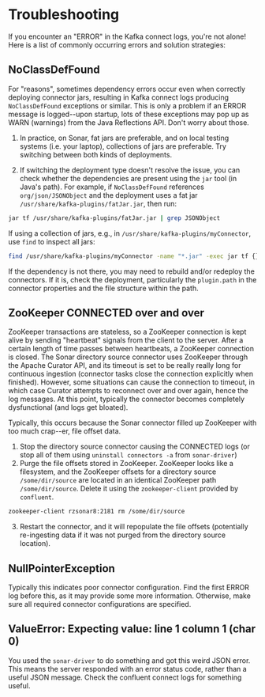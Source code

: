 # Troubleshooting

If you encounter an "ERROR" in the Kafka connect logs, you're not alone! 
Here is a list of commonly occurring errors and solution strategies:

## NoClassDefFound 

For "reasons", sometimes dependency errors occur even when correctly deploying connector jars, resulting in Kafka 
connect logs  producing `NoClassDefFound` exceptions or similar.
This is only a problem if an ERROR message is logged--upon startup, lots of these exceptions may pop up as WARN 
(warnings) from the Java Reflections API. Don't worry about those.

1. In practice, on Sonar, fat jars are preferable, and on local testing systems (i.e. your laptop), collections of jars
are preferable. Try switching between both kinds of deployments.

2. If switching the deployment type doesn't resolve the issue, you can check whether the dependencies are present using
the `jar` tool (in Java's path).
For example, if `NoClassDefFound` references `org/json/JSONObject` and the deployment uses a fat jar 
`/usr/share/kafka-plugins/fatJar.jar`, then run:

```bash
jar tf /usr/share/kafka-plugins/fatJar.jar | grep JSONObject
```

If using a collection of jars, e.g., in `/usr/share/kafka-plugins/myConnector`, use `find` to inspect all jars:


```bash
find /usr/share/kafka-plugins/myConnector -name "*.jar" -exec jar tf {} \; | grep JSONObject
```

If the dependency is not there, you may need to rebuild and/or redeploy the connectors.
If it is, check the deployment, particularly the `plugin.path` in the connector properties and the file structure 
within the path.

## ZooKeeper CONNECTED over and over

ZooKeeper transactions are stateless, so a ZooKeeper connection is kept alive by sending "heartbeat" signals
from the client to the server. 
After a certain length of time passes between heartbeats, a ZooKeeper connection is closed.
The Sonar directory source connector uses ZooKeeper through the Apache Curator API, and its timeout is set to be really 
really long for continuous ingestion (connector tasks close the connection explicitly when finished).
However, some situations can cause the connection to timeout, in which case Curator attempts to reconnect
over and over again, hence the log messages. 
At this point, typically the connector becomes completely dysfunctional (and logs get bloated).

Typically, this occurs because the Sonar connector filled up ZooKeeper with too much crap--er, file offset data.

1. Stop the directory source connector causing the CONNECTED logs (or stop all of them using `uninstall connectors -a`
from `sonar-driver`)
2. Purge the file offsets stored in ZooKeeper. ZooKeeper looks like a filesystem, and the ZooKeeper offsets for a 
directory source `/some/dir/source` are located in an identical ZooKeeper path `/some/dir/source`. Delete it using the 
`zookeeper-client` provided by `confluent`.

```bash
zookeeper-client rzsonar8:2181 rm /some/dir/source
```

3. Restart the connector, and it will repopulate the file offsets (potentially re-ingesting data if it was not purged
from the directory source location).

## NullPointerException

Typically this indicates poor connector configuration. Find the first ERROR log before this, as it may provide
some more information. Otherwise, make sure all required connector configurations are specified.

## ValueError: Expecting value: line 1 column 1 (char 0)

You used the `sonar-driver` to do something and got this weird JSON error. 
This means the server responded with an error status code, rather than a useful JSON message. 
Check the confluent connect logs for something useful.